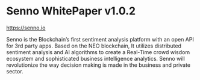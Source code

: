 # Senno WhitePaper v1.0.2
https://senno.io

Senno is the Blockchain’s first sentiment analysis platform with an open API for 3rd party apps. Based on the NEO blockchain, It utilizes distributed sentiment analysis and AI algorithms to create a Real-Time crowd wisdom ecosystem and sophisticated business intelligence analytics. Senno will revolutionize the way decision making is made in the business and private sector. 
